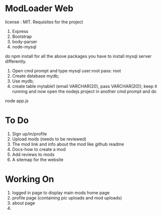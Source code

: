 # ModLoader Web
license : MIT.
Requisites for the project

1. Express
2. Bootstrap
3. body-parser
4. node-mysql

do npm install for all the above packages
you have to install mysql server differently.

1. Open cmd prompt and type mysql user:root  pass: root
2. Create database mydb;
3. Use mydb;
4. create table mytable1 (email VARCHAR(20), pass VARCHAR(20));
keep it running and now open the nodejs project in another cmd prompt and do 

node app.js

# To Do
1. Sign up/in/profile
2. Upload mods (needs to be reviewed)
3. The mod link and info about the mod like github readme
4. Docs-how to create a mod
5. Add reviews to mods
6. A sitemap for the website


# Working On
1. logged in page to display main mods home page
2. profile page (containing pic uploads and mod uploads)
3. about page
4. 